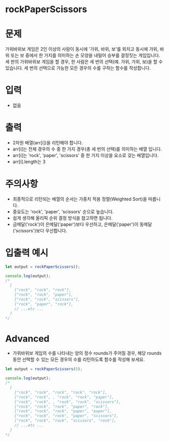 rockPaperScissors
===

# 문제
가위바위보 게임은 2인 이상의 사람이 동시에 '가위, 바위, 보'를 외치고 동시에 가위, 바위 또는 보 중에서 한 가지를 의미하는 손 모양을 내밀어 승부를 결정짓는 게임입니다. 세 판의 가위바위보 게임을 할 경우, 한 사람은 세 번의 선택(예. 가위, 가위, 보)을 할 수 있습니다. 세 번의 선택으로 가능한 모든 경우의 수를 구하는 함수를 작성합니다.

# 입력
* 없음

# 출력
* 2차원 배열(arr[i])을 리턴해야 합니다.
* arr[i]는 전체 경우의 수 중 한 가지 경우(총 세 번의 선택)를 의미하는 배열 입니다.
* arr[i]는 'rock', 'paper', 'scissors' 중 한 가지 이상을 요소로 갖는 배열입니다.
* arr[i].length는 3

# 주의사항
* 최종적으로 리턴되는 배열의 순서는 가중치 적용 정렬(Weighted Sort)을 따릅니다.
* 중요도는 'rock', 'paper', 'scissors' 순으로 높습니다.
* 쉽게 생각해 올리픽 순위 결정 방식을 참고하면 됩니다.
* 금메달('rock')이 은메달('paper')보다 우선하고, 은메달('paper')이 동메달('scissors')보다 우선합니다.

# 입출력 예시
```javascript
let output = rockPaperScissors();

console.log(output);
/*
  [
    ["rock", "rock", "rock"],
    ["rock", "rock", "paper"],
    ["rock", "rock", "scissors"],
    ["rock", "paper", "rock"],
    // ...etc ...
  ]
*/
```

# Advanced
* 가위바위보 게임의 수를 나타내는 양의 정수 rounds가 주어질 경우, 해당 rounds 동안 선택할 수 있는 모든 경우의 수를 리턴하도록 함수를 작성해 보세요.

```javascript
let output = rockPaperScissors(5);

console.log(output);
/*
  [
    ["rock", "rock", "rock", "rock", "rock"],
    ["rock", "rock", , "rock", "rock", "paper"],
    ["rock", "rock", , "rock", "rock", "scissors"],
    ["rock", "rock", "rock", "paper", "rock"],
    ["rock", "rock", "rock", "paper", "paper"],
    ["rock", "rock", "rock", "paper", "scissors"],
    ["rock", "rock", "rock", "scissors", "rock"],
    // ...etc ...
  ]
*/
```